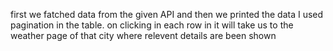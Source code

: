 first we fatched data from the given API and then we printed the data 
I used pagination in the table.
on clicking in each row in it will take us to the weather page of that city where relevent details are been shown
